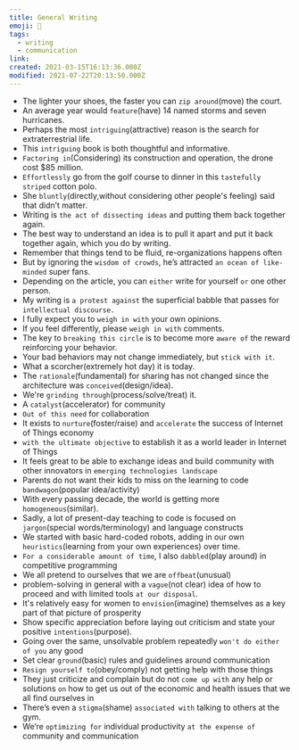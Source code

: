 ```yaml
---
title: General Writing
emoji: 📝
tags:
  - writing
  - communication
link:
created: 2021-03-15T16:13:36.000Z
modified: 2021-07-22T20:13:50.000Z
---
```


- The lighter your shoes, the faster you can `zip around`(move) the court.
- An average year would `feature`(have) 14 named storms and seven hurricanes.
- Perhaps the most `intriguing`(attractive) reason is the search for extraterrestrial life.
- This `intriguing` book is both thoughtful and informative.
- `Factoring in`(Considering) its construction and operation, the drone cost $85 million.
- `Effortlessly` go from the golf course to dinner in this `tastefully striped` cotton polo.
- She `bluntly`(directly,without considering other people's feeling) said that didn’t matter.
- Writing is `the act of dissecting ideas` and putting them back together again.
- The best way to understand an idea is to pull it apart and put it back together again, which you do by writing.
- Remember that things tend to be fluid, re-organizations happens often
- But by ignoring the `wisdom of crowds`, he’s attracted `an ocean of like-minded` super fans.
- Depending on the article, you can `either` write for yourself `or` one other person.
- My writing is `a protest against` the superficial babble that passes for `intellectual discourse.`
- I fully expect you to `weigh in with` your own opinions.
- If you feel differently, please `weigh in with` comments.
- The key to `breaking this circle` is to become more `aware of` the reward reinforcing your behavior.
- Your bad behaviors may not change immediately, but `stick with it`.
- What a scorcher(extremely hot day) it is today.
- The `rationale`(fundamental) for sharing has not changed since the architecture was `conceived`(design/idea).
- We're `grinding through`(process/solve/treat) it.
- A `catalyst`(accelerator) for community
- `Out of this need` for collaboration
- It exists to `nurture`(foster/raise) and `accelerate` the success of Internet of Things economy
- `with the ultimate objective` to establish it as a world leader in Internet of Things
- It feels great to be able to exchange ideas and build community with other innovators in `emerging technologies landscape`
- Parents do not want their kids to miss on the learning to code `bandwagon`(popular idea/activity)
- With every passing decade, the world is getting more `homogeneous`(similar).
- Sadly, a lot of present-day teaching to code is focused on `jargon`(special words/terminology) and language constructs
- We started with basic hard-coded robots, adding in our own `heuristics`(learning from your own experiences) over time.
- `For a considerable amount of time`, I also `dabbled`(play around) in competitive programming
- We all pretend to ourselves that we are `offbeat`(unusual)
- problem-solving in general with a `vague`(not clear) idea of how to proceed and with limited tools `at our disposal`.
- It's relatively easy for women to `envision`(imagine) themselves as a key part of that picture of prosperity
- Show specific appreciation before laying out criticism and state your positive `intentions`(purpose).
- Going over the same, unsolvable problem repeatedly `won't do either of you` any good
- Set clear `ground`(basic) rules and guidelines around communication
- `Resign yourself to`(obey/comply) not getting help with those things
- They just criticize and complain but do not `come up with` any help or solutions `on` how to get us out of the economic and health issues that we all find ourselves in
- There’s even a `stigma`(shame) `associated with` talking to others at the gym.
- We’re `optimizing for` individual productivity `at the expense of` community and communication
